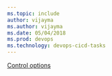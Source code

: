 ```yaml
---
ms.topic: include
author: vijayma
ms.author: vijayma
ms.date: 05/04/2018
ms.prod: devops
ms.technology: devops-cicd-tasks
---
```


[Control options](../../process/tasks.md#controloptions)
